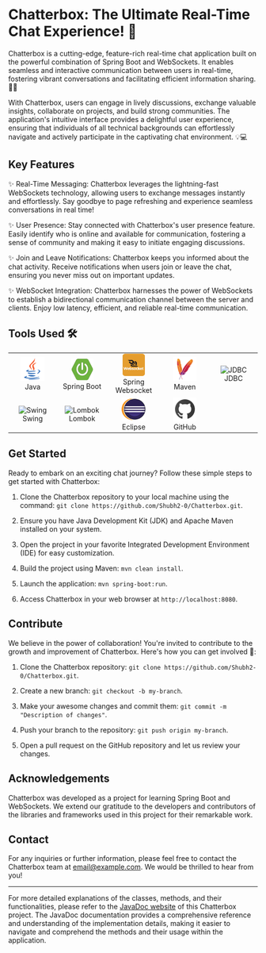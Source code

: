 # Chatterbox: The Ultimate Real-Time Chat Experience! 🌟

Chatterbox is a cutting-edge, feature-rich real-time chat application built on the powerful combination of Spring Boot and WebSockets. It enables seamless and interactive communication between users in real-time, fostering vibrant conversations and facilitating efficient information sharing. 💬🚀

With Chatterbox, users can engage in lively discussions, exchange valuable insights, collaborate on projects, and build strong communities. The application's intuitive interface provides a delightful user experience, ensuring that individuals of all technical backgrounds can effortlessly navigate and actively participate in the captivating chat environment. 💡💻

## Key Features

✨ Real-Time Messaging: Chatterbox leverages the lightning-fast WebSockets technology, allowing users to exchange messages instantly and effortlessly. Say goodbye to page refreshing and experience seamless conversations in real time!

✨ User Presence: Stay connected with Chatterbox's user presence feature. Easily identify who is online and available for communication, fostering a sense of community and making it easy to initiate engaging discussions.

✨ Join and Leave Notifications: Chatterbox keeps you informed about the chat activity. Receive notifications when users join or leave the chat, ensuring you never miss out on important updates.

✨ WebSocket Integration: Chatterbox harnesses the power of WebSockets to establish a bidirectional communication channel between the server and clients. Enjoy low latency, efficient, and reliable real-time communication.

## Tools Used 🛠️


<table align="center">
  <tr>
    <td align="center" width="100" style="margin: 40px;">
      <img src="Images/java.png" width="48" height="48" alt="Java" />
      <br>Java 
    </td>
    <td align="center" width="100" style="margin: 40px;">
      <img src="Images/springb.png" width="45" height="45" alt="Spring Boot" />
      <br>Spring Boot
    </td>
    <td align="center" width="100" style="margin: 40px;">
      <img src="Images/WebSocket.png" width="45" height="45" alt="Spring Websocket" />
      <br>Spring Websocket
    </td>
    <td align="center" width="100" style="margin: 40px;">
      <img src="Images/maven.png" width="48" height="48" alt="Maven" />
      <br>Maven
    </td>    
    <td align="center" width="100" style="margin: 40px;">
      <img src="Images/jdbc.png" width="48" height="48" alt="JDBC" />
      <br>JDBC
    </td>
  </tr>
  <tr>
    <td align="center" width="100" style="margin: 40px;">
      <img src="Images/swing.png" width="48" height="48" alt="Swing" />
      <br>Swing
    </td>
    <td align="center" width="100" style="margin: 40px;">
      <img src="Images/lombok.png" width="48" height="48" alt="Lombok" />
      <br>Lombok
    </td>
    <td align="center" width="100" style="margin: 40px;">
      <img src="Images/eclipse.png" width="48" height="48" alt="Eclipse" />
      <br>Eclipse
    </td>
    <td align="center" width="100" style="margin: 40px;">
      <img src="Images/github.png" width="48" height="48" alt="GitHub" />
      <br>GitHub
    </td> 
  </tr>
</table>



## Get Started

Ready to embark on an exciting chat journey? Follow these simple steps to get started with Chatterbox:

1. Clone the Chatterbox repository to your local machine using the command: `git clone https://github.com/Shubh2-0/Chatterbox.git`.

2. Ensure you have Java Development Kit (JDK) and Apache Maven installed on your system.

3. Open the project in your favorite Integrated Development Environment (IDE) for easy customization.

4. Build the project using Maven: `mvn clean install`.

5. Launch the application: `mvn spring-boot:run`.

6. Access Chatterbox in your web browser at `http://localhost:8080`.

## Contribute

We believe in the power of collaboration! You're invited to contribute to the growth and improvement of Chatterbox. Here's how you can get involved 🤗:

1. Clone the Chatterbox repository: `git clone https://github.com/Shubh2-0/Chatterbox.git`.

2. Create a new branch: `git checkout -b my-branch`.

3. Make your awesome changes and commit them: `git commit -m "Description of changes"`.

4. Push your branch to the repository: `git push origin my-branch`.

5. Open a pull request on the GitHub repository and let us review your changes.


## Acknowledgements

Chatterbox was developed as a project for learning Spring Boot and WebSockets. We extend our gratitude to the developers and contributors of the libraries and frameworks used in this project for their remarkable work.

## Contact

For any inquiries or further information, please feel free to contact the Chatterbox team at [email@example.com](mailto:email@example.com). We would be thrilled to hear from you!

---

For more detailed explanations of the classes, methods, and their functionalities, please refer to the [JavaDoc website](https://example.com/javadoc) of this Chatterbox project. The JavaDoc documentation provides a comprehensive reference and understanding of the implementation details, making it easier to navigate and comprehend the methods and their usage within the application.
